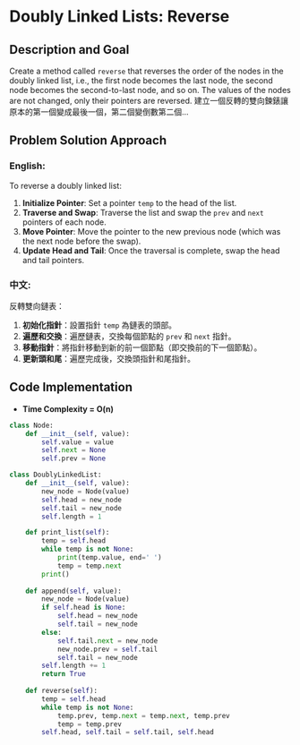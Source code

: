 # Doubly Linked Lists: Reverse

## Description and Goal

Create a method called `reverse` that reverses the order of the nodes in the doubly linked list, i.e., the first node becomes the last node, the second node becomes the second-to-last node, and so on. The values of the nodes are not changed, only their pointers are reversed.
建立一個反轉的雙向鍊錶讓原本的第一個變成最後一個，第二個變倒數第二個...

## Problem Solution Approach

### English:

To reverse a doubly linked list:

1. **Initialize Pointer**: Set a pointer `temp` to the head of the list.
2. **Traverse and Swap**: Traverse the list and swap the `prev` and `next` pointers of each node.
3. **Move Pointer**: Move the pointer to the new previous node (which was the next node before the swap).
4. **Update Head and Tail**: Once the traversal is complete, swap the head and tail pointers.

### 中文:

反轉雙向鏈表：

1. **初始化指針**：設置指針 `temp` 為鏈表的頭部。
2. **遍歷和交換**：遍歷鏈表，交換每個節點的 `prev` 和 `next` 指針。
3. **移動指針**：將指針移動到新的前一個節點（即交換前的下一個節點）。
4. **更新頭和尾**：遍歷完成後，交換頭指針和尾指針。

## Code Implementation
* **Time Complexity = O(n)**

```python
class Node:
    def __init__(self, value):
        self.value = value
        self.next = None
        self.prev = None

class DoublyLinkedList:
    def __init__(self, value):
        new_node = Node(value)
        self.head = new_node
        self.tail = new_node
        self.length = 1

    def print_list(self):
        temp = self.head
        while temp is not None:
            print(temp.value, end=' ')
            temp = temp.next
        print()
        
    def append(self, value):
        new_node = Node(value)
        if self.head is None:
            self.head = new_node
            self.tail = new_node
        else:
            self.tail.next = new_node
            new_node.prev = self.tail
            self.tail = new_node
        self.length += 1
        return True
    
    def reverse(self):
        temp = self.head
        while temp is not None:
            temp.prev, temp.next = temp.next, temp.prev
            temp = temp.prev
        self.head, self.tail = self.tail, self.head
```
